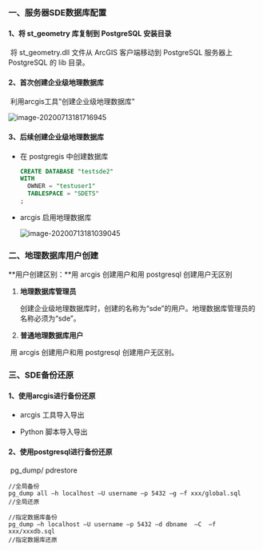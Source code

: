 ### 一、服务器SDE数据库配置

#### 1、将 st_geometry 库复制到 PostgreSQL 安装目录

​		将 st_geometry.dll 文件从 ArcGIS 客户端移动到 PostgreSQL 服务器上 PostgreSQL 的 lib 目录。

#### 2、首次创建企业级地理数据库

​		利用arcgis工具"创建企业级地理数据库"

![image-20200713181716945](C:\Users\191117\AppData\Roaming\Typora\typora-user-images\image-20200713181716945.png)

#### 3、后续创建企业级地理数据库

- 在 postgregis 中创建数据库

  ~~~sql
  CREATE DATABASE "testsde2"
  WITH
    OWNER = "testuser1"
    TABLESPACE = "SDETS"
  ;
  ~~~

- arcgis 启用地理数据库

  ![image-20200713181039045](C:\Users\191117\AppData\Roaming\Typora\typora-user-images\image-20200713181039045.png)



### 二、地理数据库用户创建

**用户创建区别：**用 arcgis 创建用户和用 postgresql 创建用户无区别

1. **地理数据库管理员**

   创建企业级地理数据库时，创建的名称为“sde”的用户。地理数据库管理员的名称必须为“sde”。

2. **普通地理数据库用户**

​		用 arcgis 创建用户和用 postgresql 创建用户无区别。



### 三、SDE备份还原

#### 1、使用arcgis进行备份还原

- arcgis 工具导入导出

- Python 脚本导入导出

#### 2、使用postgresql进行备份还原

​		pg_dump/ pdrestore

~~~
//全局备份
pg_dump all –h localhost –U username –p 5432 –g –f xxx/global.sql
//全局还原

//指定数据库备份
pg_dump –h localhost –U username –p 5432 –d dbname  –C  –f xxx/xxxdb.sql
//指定数据库还原
~~~

